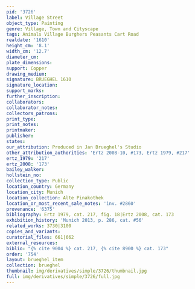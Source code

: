 ```yaml
---
pid: '3726'
label: Village Street
object_type: Painting
genre: Village, Town and Cityscape
tags: Animals Village Burghers Peasants Cart Road
realdate: '1610'
height_cm: '8.1'
width_cm: '12.7'
diameter_cm: 
plate_dimensions: 
support: Copper
drawing_medium: 
signature: BRUEGHEL 1610
signature_location: 
support_marks: 
further_inscription: 
collaborators: 
collaborator_notes: 
collectors_patrons: 
print_type: 
print_notes: 
printmaker: 
publisher: 
states: 
our_attribution: Produced in Jan Brueghel's Studio
other_attribution_authorities: 'Ertz 2008-10, #173, Ertz 1979, #217'
ertz_1979: '217'
ertz_2008: '173'
bailey_walker: 
hollstein_no: 
collection_type: Public
location_country: Germany
location_city: Munich
location_collection: Alte Pinakothek
location_or_most_recent_sale_notes: 'inv. #2860'
provenance: '6375'
bibliography: Ertz 1979, cat. 217, fig. 18|Ertz 2008, cat. 173
exhibition_history: 'Munich 2013, p. 286, cat. #56'
related_works: 3730|3100
copies_and_variants: 
curatorial_files: 661|662
external_resources: 
biblio: "{% cite 9004 %} cat. 217, {% cite 8900 %} cat. 173"
order: '754'
layout: brueghel_item
collection: brueghel
thumbnail: img/derivatives/simple/3726/thumbnail.jpg
full: img/derivatives/simple/3726/full.jpg
---
```

